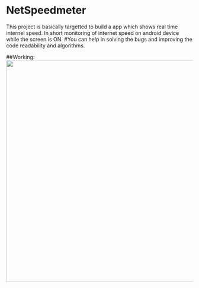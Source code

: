 # NetSpeedmeter
This project is basically targetted to build a app which shows real time internel speed. In short monitoring of internet speed on android device while the screen is ON.
#You can help in solving the bugs and improving the code readability and algorithms.


##Working:
<img src="https://user-images.githubusercontent.com/65165548/89016725-d4329180-d336-11ea-9f1f-140d4c95ce3f.gif" height="600">
